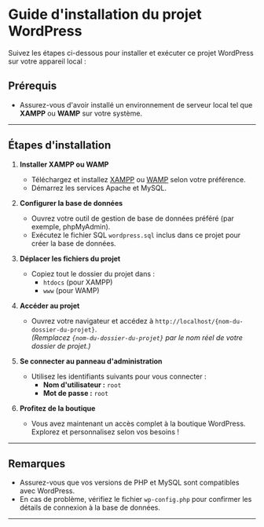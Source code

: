 # Guide d'installation du projet WordPress

Suivez les étapes ci-dessous pour installer et exécuter ce projet WordPress sur votre appareil local :

## Prérequis

- Assurez-vous d'avoir installé un environnement de serveur local tel que **XAMPP** ou **WAMP** sur votre système.

---

## Étapes d'installation

1. **Installer XAMPP ou WAMP**  
   - Téléchargez et installez [XAMPP](https://www.apachefriends.org/index.html) ou [WAMP](http://www.wampserver.com/) selon votre préférence.  
   - Démarrez les services Apache et MySQL.

2. **Configurer la base de données**  
   - Ouvrez votre outil de gestion de base de données préféré (par exemple, phpMyAdmin).  
   - Exécutez le fichier SQL `wordpress.sql` inclus dans ce projet pour créer la base de données.

3. **Déplacer les fichiers du projet**  
   - Copiez tout le dossier du projet dans :  
     - `htdocs` (pour XAMPP)  
     - `www` (pour WAMP)

4. **Accéder au projet**  
   - Ouvrez votre navigateur et accédez à `http://localhost/{nom-du-dossier-du-projet}`.  
     *(Remplacez `{nom-du-dossier-du-projet}` par le nom réel de votre dossier de projet.)*

5. **Se connecter au panneau d'administration**  
   - Utilisez les identifiants suivants pour vous connecter :  
     - **Nom d'utilisateur :** `root`  
     - **Mot de passe :** `root`

6. **Profitez de la boutique**  
   - Vous avez maintenant un accès complet à la boutique WordPress. Explorez et personnalisez selon vos besoins !

---

## Remarques

- Assurez-vous que vos versions de PHP et MySQL sont compatibles avec WordPress.  
- En cas de problème, vérifiez le fichier `wp-config.php` pour confirmer les détails de connexion à la base de données.

---


